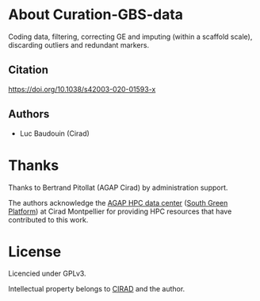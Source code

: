 
# About Curation-GBS-data

Coding data, filtering, correcting GE and imputing (within a scaffold scale), discarding outliers and redundant markers.

## Citation

https://doi.org/10.1038/s42003-020-01593-x

## Authors

* Luc Baudouin (Cirad)

# Thanks

Thanks to Bertrand Pitollat (AGAP Cirad) by administration support.

The authors acknowledge the [AGAP HPC data center](https://bioinfo-agap.cirad.fr/) ([South Green Platform](http://www.southgreen.fr>)) at Cirad
Montpellier for providing HPC resources that have contributed to this work.


# License

Licencied under GPLv3.

Intellectual property belongs to [CIRAD](https://www.cirad.fr/) and the author.



